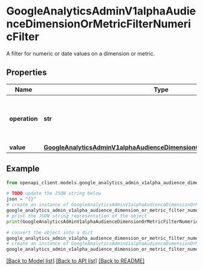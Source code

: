 # GoogleAnalyticsAdminV1alphaAudienceDimensionOrMetricFilterNumericFilter

A filter for numeric or date values on a dimension or metric.

## Properties

Name | Type | Description | Notes
------------ | ------------- | ------------- | -------------
**operation** | **str** | Required. The operation applied to a numeric filter. | [optional] 
**value** | [**GoogleAnalyticsAdminV1alphaAudienceDimensionOrMetricFilterNumericValue**](GoogleAnalyticsAdminV1alphaAudienceDimensionOrMetricFilterNumericValue.md) |  | [optional] 

## Example

```python
from openapi_client.models.google_analytics_admin_v1alpha_audience_dimension_or_metric_filter_numeric_filter import GoogleAnalyticsAdminV1alphaAudienceDimensionOrMetricFilterNumericFilter

# TODO update the JSON string below
json = "{}"
# create an instance of GoogleAnalyticsAdminV1alphaAudienceDimensionOrMetricFilterNumericFilter from a JSON string
google_analytics_admin_v1alpha_audience_dimension_or_metric_filter_numeric_filter_instance = GoogleAnalyticsAdminV1alphaAudienceDimensionOrMetricFilterNumericFilter.from_json(json)
# print the JSON string representation of the object
print(GoogleAnalyticsAdminV1alphaAudienceDimensionOrMetricFilterNumericFilter.to_json())

# convert the object into a dict
google_analytics_admin_v1alpha_audience_dimension_or_metric_filter_numeric_filter_dict = google_analytics_admin_v1alpha_audience_dimension_or_metric_filter_numeric_filter_instance.to_dict()
# create an instance of GoogleAnalyticsAdminV1alphaAudienceDimensionOrMetricFilterNumericFilter from a dict
google_analytics_admin_v1alpha_audience_dimension_or_metric_filter_numeric_filter_from_dict = GoogleAnalyticsAdminV1alphaAudienceDimensionOrMetricFilterNumericFilter.from_dict(google_analytics_admin_v1alpha_audience_dimension_or_metric_filter_numeric_filter_dict)
```
[[Back to Model list]](../README.md#documentation-for-models) [[Back to API list]](../README.md#documentation-for-api-endpoints) [[Back to README]](../README.md)


